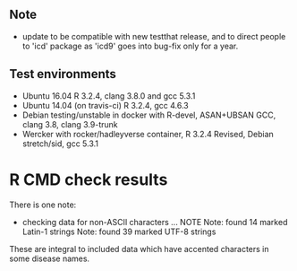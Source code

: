 ## Note
* update to be compatible with new testthat release, and to direct people to 'icd' package as 'icd9' goes into bug-fix only for a year.

## Test environments
* Ubuntu 16.04 R 3.2.4, clang 3.8.0 and gcc 5.3.1
* Ubuntu 14.04 (on travis-ci) R 3.2.4, gcc 4.6.3
* Debian testing/unstable in docker with R-devel, ASAN+UBSAN GCC, clang 3.8, clang 3.9-trunk
* Wercker with rocker/hadleyverse container, R 3.2.4 Revised, Debian stretch/sid, gcc 5.3.1

# R CMD check results

There is one note:

* checking data for non-ASCII characters ... NOTE
  Note: found 14 marked Latin-1 strings
  Note: found 39 marked UTF-8 strings

These are integral to included data which have accented characters in some disease names.

